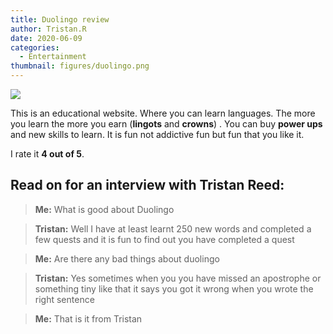 ```yaml
---
title: Duolingo review
author: Tristan.R
date: 2020-06-09
categories:
  - Entertainment
thumbnail: figures/duolingo.png
---
```


![](https://raw.githubusercontent.com/europa-ee/news/master/static/figures/duolingo.png)

This is an educational website. Where you can learn languages. The more you learn the more you earn (**lingots** and **crowns**) . You can buy **power ups** and new skills to learn. It is fun not addictive fun but fun that you like it. 

I rate it **4 out of 5**.

## Read on for an interview with Tristan Reed:

> **Me:** What is good about Duolingo 

> **Tristan:** Well I have at least learnt 250 new words and completed a few quests and it is fun to find out you have completed a quest

> **Me:** Are there any bad things about duolingo

> **Tristan:** Yes sometimes when you you have missed an apostrophe or something tiny like that it says you got it wrong when you wrote the right sentence 

> **Me:** That is it from Tristan
